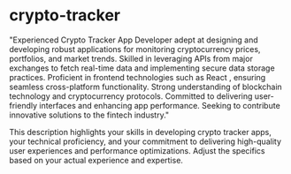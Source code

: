 # crypto-tracker

"Experienced Crypto Tracker App Developer adept at designing and developing robust applications for monitoring cryptocurrency prices, portfolios, and market trends. Skilled in leveraging APIs from major exchanges to fetch real-time data and implementing secure data storage practices. Proficient in frontend technologies such as React , ensuring seamless cross-platform functionality. Strong understanding of blockchain technology and cryptocurrency protocols. Committed to delivering user-friendly interfaces and enhancing app performance. Seeking to contribute innovative solutions to the fintech industry."

This description highlights your skills in developing crypto tracker apps, your technical proficiency, and your commitment to delivering high-quality user experiences and performance optimizations. Adjust the specifics based on your actual experience and expertise.



